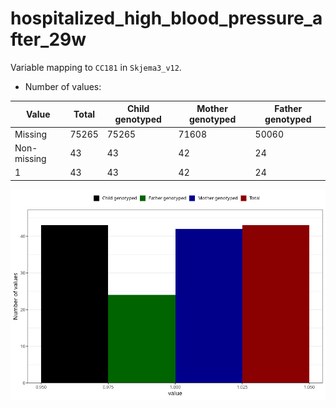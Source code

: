 # hospitalized_high_blood_pressure_after_29w
Variable mapping to `CC181` in `Skjema3_v12`.
- Number of values:

| Value | Total | Child genotyped | Mother genotyped | Father genotyped |
| ----- | ----- | --------------- | ---------------- | ---------------- |
| Missing | 75265 | 75265 | 71608 | 50060 |
| Non-missing | 43 | 43 | 42 | 24 |
| 1 | 43 | 43 | 42 | 24 |



![](hospitalized_high_blood_pressure_after_29w_n.png)



